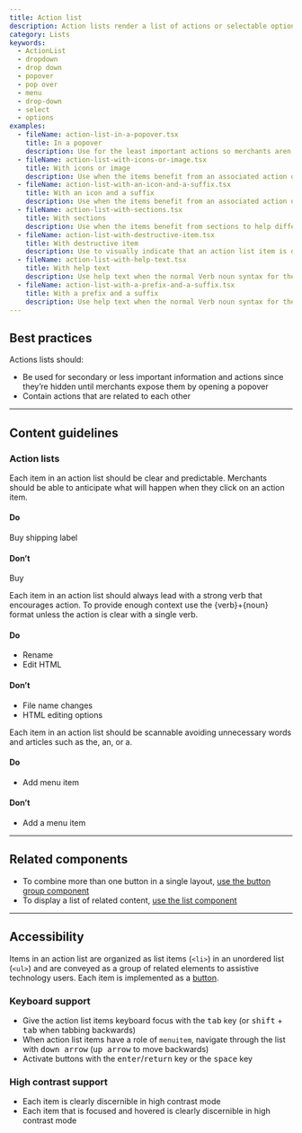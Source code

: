 ```yaml
---
title: Action list
description: Action lists render a list of actions or selectable options. This component is usually placed inside a [popover container](https://polaris.shopify.com/components/overlays/popover) to create a dropdown menu or to let merchants select from a list of options.
category: Lists
keywords:
  - ActionList
  - dropdown
  - drop down
  - popover
  - pop over
  - menu
  - drop-down
  - select
  - options
examples:
  - fileName: action-list-in-a-popover.tsx
    title: In a popover
    description: Use for the least important actions so merchants aren’t distracted by secondary tasks. Can also be used for a set of actions that won’t fit in the available screen space.
  - fileName: action-list-with-icons-or-image.tsx
    title: With icons or image
    description: Use when the items benefit from an associated action or image, such as a list of products.
  - fileName: action-list-with-an-icon-and-a-suffix.tsx
    title: With an icon and a suffix
    description: Use when the items benefit from an associated action or image, such as a list of products.
  - fileName: action-list-with-sections.tsx
    title: With sections
    description: Use when the items benefit from sections to help differentiate actions.
  - fileName: action-list-with-destructive-item.tsx
    title: With destructive item
    description: Use to visually indicate that an action list item is destructive.
  - fileName: action-list-with-help-text.tsx
    title: With help text
    description: Use help text when the normal Verb noun syntax for the actions does not provide sufficient context for the merchant.
  - fileName: action-list-with-a-prefix-and-a-suffix.tsx
    title: With a prefix and a suffix
    description: Use help text when the normal Verb noun syntax for the actions does not provide sufficient context for the merchant.
---
```


## Best practices

Actions lists should:

- Be used for secondary or less important information and actions since they’re hidden until merchants expose them by opening a popover
- Contain actions that are related to each other

---

## Content guidelines

### Action lists

Each item in an action list should be clear and predictable. Merchants should be able to anticipate what will happen when they click on an action item.

<DoDont>

#### Do

Buy shipping label

#### Don’t

Buy

</DoDont>

Each item in an action list should always lead with a strong verb that encourages action. To provide enough context use the \{verb\}+\{noun\} format unless the action is clear with a single verb.

<DoDont>

#### Do

- Rename
- Edit HTML

#### Don’t

- File name changes
- HTML editing options

</DoDont>

Each item in an action list should be scannable avoiding unnecessary words and articles such as the, an, or a.

<DoDont>

#### Do

- Add menu item

#### Don’t

- Add a menu item

</DoDont>

---

## Related components

- To combine more than one button in a single layout, [use the button group component](https://polaris.shopify.com/components/actions/button-group)
- To display a list of related content, [use the list component](https://polaris.shopify.com/components/lists/list)

---

## Accessibility

Items in an action list are organized as list items (`<li>`) in an unordered list (`<ul>`) and are conveyed as a group of related elements to assistive technology users. Each item is implemented as a [button](https://polaris.shopify.com/components/actions/button).

### Keyboard support

- Give the action list items keyboard focus with the <kbd>tab</kbd> key (or <kbd>shift</kbd> + <kbd>tab</kbd> when tabbing backwards)
- When action list items have a role of `menuitem`, navigate through the list with <kbd>down arrow</kbd> (<kbd>up arrow</kbd> to move backwards)
- Activate buttons with the <kbd>enter</kbd>/<kbd>return</kbd> key or the <kbd>space</kbd> key

### High contrast support

- Each item is clearly discernible in high contrast mode
- Each item that is focused and hovered is clearly discernible in high contrast mode
